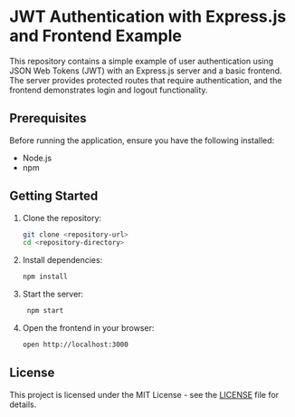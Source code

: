 # JWT Authentication with Express.js and Frontend Example

This repository contains a simple example of user authentication using JSON Web Tokens (JWT) with an Express.js server and a basic frontend. The server provides protected routes that require authentication, and the frontend demonstrates login and logout functionality.

## Prerequisites

Before running the application, ensure you have the following installed:

- Node.js
- npm

## Getting Started

1. Clone the repository:

   ```bash
   git clone <repository-url>
   cd <repository-directory>


    ```
2. Install dependencies:

   ```bash
   npm install
   ```

3. Start the server:

   ```bash
    npm start
    ```

4. Open the frontend in your browser:

    ```bash
    open http://localhost:3000
    ```

## License

This project is licensed under the MIT License - see the [LICENSE](LICENSE) file for details.



